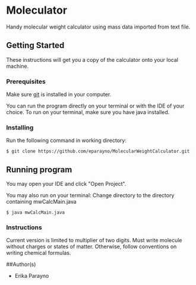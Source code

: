 # Moleculator
Handy molecular weight calculator using mass data imported from text file. 

## Getting Started
These instructions will get you a copy of the calculator onto your local machine. 

### Prerequisites
Make sure [git](https://git-scm.com/book/en/v2/Getting-Started-Installing-Git) is installed in your computer. 

You can run the program directly on your terminal or with the IDE of your choice. To run on your terminal, make sure you have java installed. 

### Installing 
Run the following command in working directory: 
```
$ git clone https://github.com/eparayno/MolecularWeightCalculator.git
```

## Running program
You may open your IDE and click "Open Project".

You may also run on your terminal: 
Change directory to the directory containing mwCalcMain.java
```
$ java mwCalcMain.java
```

### Instructions
Current version is limited to multiplier of two digits. Must write molecule without charges or states of matter. Otherwise, follow conventions on writing chemical formulas. 

##Author(s)
- Erika Parayno
